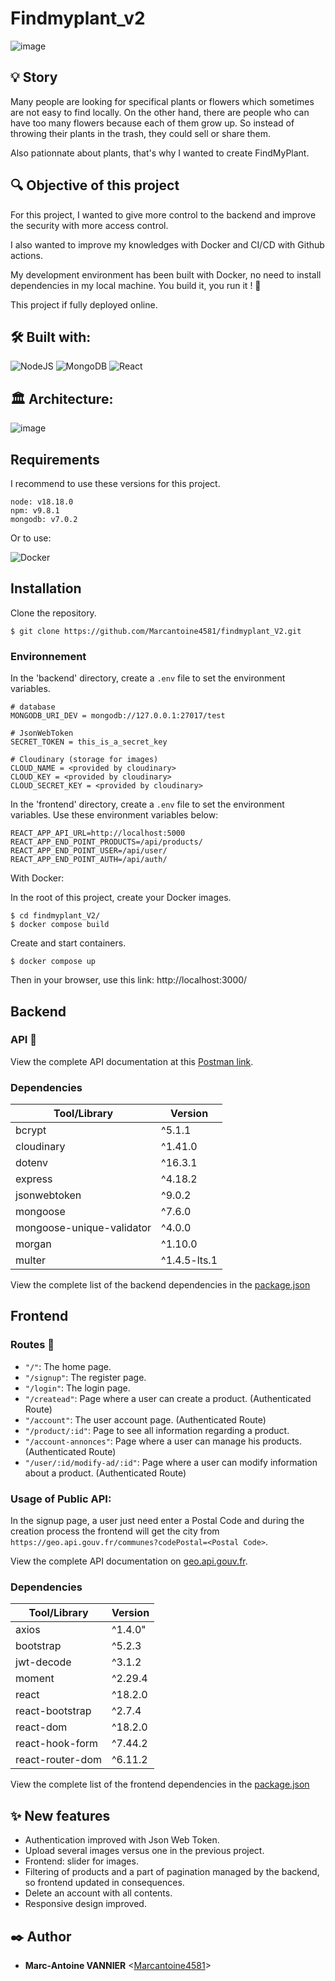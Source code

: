 # Findmyplant_v2
![image](https://github.com/Marcantoine4581/findmyplant_V2/assets/113889488/ce4e5942-0bd5-42b7-b4f6-3d1d22d883a4)

## 💡 Story
Many people are looking for specifical plants or flowers which sometimes are not easy to find locally.
On the other hand, there are people who can have too many flowers because each of them grow up. 
So instead of throwing their plants in the trash, they could sell or share them.


Also pationnate about plants, that's why I wanted to create FindMyPlant.

## 🔍 Objective of this project
For this project, I wanted to give more control to the backend and improve the security with more access control.

I also wanted to improve my knowledges with Docker and CI/CD with Github actions.

My development environment has been built with Docker, no need to install dependencies in my local machine.
You build it, you run it ! 🚀

This project if fully deployed online.

## 🛠️ Built with:
![NodeJS](https://img.shields.io/badge/node.js-6DA55F?style=for-the-badge&logo=node.js&logoColor=white)
![MongoDB](https://img.shields.io/badge/MongoDB-%234ea94b.svg?style=for-the-badge&logo=mongodb&logoColor=white)
![React](https://img.shields.io/badge/react-%2320232a.svg?style=for-the-badge&logo=react&logoColor=%2361DAFB)

## 🏛️ Architecture:
![image](https://github.com/Marcantoine4581/findmyplant_V2/assets/113889488/1255144a-4248-4300-86b2-455cd07d38ed)

## Requirements
I recommend to use these versions for this project.
```
node: v18.18.0
npm: v9.8.1
mongodb: v7.0.2
```
Or to use:

![Docker](https://img.shields.io/badge/docker-%230db7ed.svg?style=for-the-badge&logo=docker&logoColor=white)


## Installation
Clone the repository.
```
$ git clone https://github.com/Marcantoine4581/findmyplant_V2.git
```

### Environnement
In the 'backend' directory, create a `.env` file to set the environment variables.

```
# database   
MONGODB_URI_DEV = mongodb://127.0.0.1:27017/test

# JsonWebToken
SECRET_TOKEN = this_is_a_secret_key

# Cloudinary (storage for images)
CLOUD_NAME = <provided by cloudinary>
CLOUD_KEY = <provided by cloudinary>
CLOUD_SECRET_KEY = <provided by cloudinary>
```

In the 'frontend' directory, create a `.env` file to set the environment variables.
Use these environment variables below:
```
REACT_APP_API_URL=http://localhost:5000
REACT_APP_END_POINT_PRODUCTS=/api/products/
REACT_APP_END_POINT_USER=/api/user/
REACT_APP_END_POINT_AUTH=/api/auth/
```

With Docker:

In the root of this project, create your Docker images.
```
$ cd findmyplant_V2/
$ docker compose build
```

Create and start containers.
```
$ docker compose up
```

Then in your browser, use this link: http://localhost:3000/

## Backend
### API 🧭
View the complete API documentation at this [Postman link](https://documenter.getpostman.com/view/27249451/2s9YRB1X3i).

### Dependencies

| Tool/Library              | Version      |
| ------------------------- | ------------ |
| bcrypt                    | ^5.1.1       |
| cloudinary                | ^1.41.0      |
| dotenv                    | ^16.3.1      |
| express                   | ^4.18.2      |
| jsonwebtoken              | ^9.0.2       |
| mongoose                  | ^7.6.0       |
| mongoose-unique-validator | ^4.0.0       |
| morgan                    | ^1.10.0      |
| multer                    | ^1.4.5-lts.1 |

View the complete list of the backend dependencies in the [package.json](https://github.com/Marcantoine4581/findmyplant_V2/blob/main/backend/package.json)

## Frontend
### Routes 🧭
- `"/"`: The home page.
- `"/signup"`: The register page.
- `"/login"`: The login page.
- `"/createad"`: Page where a user can create a product. (Authenticated Route)
- `"/account"`: The user account page. (Authenticated Route)
- `"/product/:id"`: Page to see all information regarding a product.
- `"/account-annonces"`: Page where a user can manage his products. (Authenticated Route)
- `"/user/:id/modify-ad/:id"`: Page where a user can modify information about a product. (Authenticated Route)

### Usage of Public API:
In the signup page, a user just need enter a Postal Code and during the creation process the frontend will get the city from `https://geo.api.gouv.fr/communes?codePostal=<Postal Code>`.

View the complete API documentation on [geo.api.gouv.fr](https://geo.api.gouv.fr/decoupage-administratif/communes).


### Dependencies

| Tool/Library     | Version |
| ---------------- | ------- |
| axios            | ^1.4.0" |
| bootstrap        | ^5.2.3  |
| jwt-decode       | ^3.1.2  |
| moment           | ^2.29.4 |
| react            | ^18.2.0 |
| react-bootstrap  | ^2.7.4  |
| react-dom        | ^18.2.0 |
| react-hook-form  | ^7.44.2 |
| react-router-dom | ^6.11.2 |

View the complete list of the frontend dependencies in the [package.json](https://github.com/Marcantoine4581/findmyplant_V2/blob/main/frontend/package.json)

## ✨ New features
- Authentication improved with Json Web Token.
- Upload several images versus one in the previous project.
- Frontend: slider for images.
- Filtering of products and a part of pagination managed by the backend, so frontend updated in consequences.
- Delete an account with all contents.
- Responsive design improved.

## ✒️ Author
- **Marc-Antoine VANNIER** <[Marcantoine4581](https://github.com/Marcantoine4581)>
